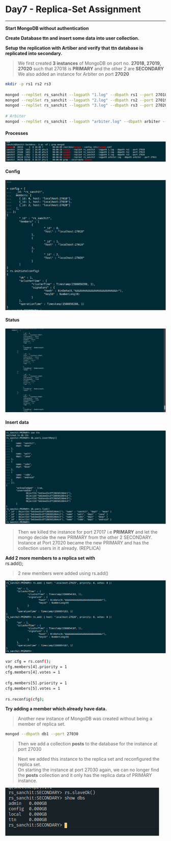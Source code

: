 # Day7 - Replica-Set Assignment
---

**Start MongoDB without authentication**  

**Create Database ttn and insert some data into user collection.**  

**Setup the replication with Artiber and verify that ttn database is replicated into secondary.**

> We first created **3 instances** of MongoDB on port no. **27018, 27019, 27020** such that 27018 is **PRIMARY** and the other 2 are **SECONDARY**  
> We also added an instance for Arbiter on port **27020**

```sh
mkdir -p rs1 rs2 rs3

mongod --replSet rs_sanchit --logpath "1.log" --dbpath rs1 --port 27018 #PRIMARY
mongod --replSet rs_sanchit --logpath "2.log" --dbpath rs2 --port 27019 #SECONDARY
mongod --replSet rs_sanchit --logpath "3.log" --dbpath rs3 --port 27020 #SECONDARY

# Arbiter
mongod --replSet rs_sanchit --logpath "arbiter.log" --dbpath arbiter --port 27021 &
```
#### Processes
![Processes](./screenshots/SS1.png)  

#### Config
![Config](./screenshots/ss_config.png)

#### Status
![Status](./screenshots/ss2.png)  

#### Insert data 
![Insert](./screenshots/ss_insert.png)
> Then we killed the instance for port 27017 i.e **PRIMARY** and let the mongo decide the new PRIMARY from the other 2 SECONDARY.  
> Instance at Port 27020 became the new PRIMARY and has the collection users in it already. (REPLICA)

**Add 2 more members to a replica set with**   
rs.add();  
> 2 new members were added using rs.add()

![NewMember](./screenshots/ss_newMember.png)

```sh
var cfg = rs.conf();
cfg.members[4].priority = 1
cfg.members[4].votes = 1

cfg.members[5].priority = 1
cfg.members[5].votes = 1

rs.reconfig(cfg);
```

**Try adding a member which already have data.**

> Another new instance of MongoDB was created without being a member of replica set.

``` sh
mongod --dbpath db1 --port 27030
```

> Then we add a collection **posts** to the database for the instance at port 27030  

> Next we added this instance to the replica set and reconfigured the replica set.  
> On starting the instance at port 27030 again, we can no longer find the **posts** collection and it only has the replica data of PRIMARY instance.

![NewMember](./screenshots/ss_last.png)
